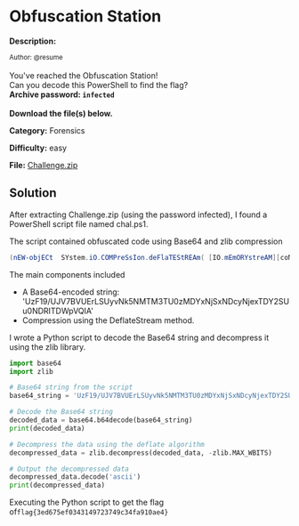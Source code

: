 # Obfuscation Station

**Description:**

<small>Author: @resume</small><br><br>You've reached the Obfuscation Station! <br>  Can you decode this PowerShell to find the flag? <br> <b>Archive password: <code>infected</code></b> <br><br> <b>Download the file(s) below.</b> 


**Category:** Forensics

**Difficulty:** easy

**File:** [Challenge.zip](Challenge.zip)

## Solution


After extracting Challenge.zip (using the password infected), I found a PowerShell script file named chal.ps1.

The script contained obfuscated code using Base64 and zlib compression
```powershell 
(nEW-objECt  SYstem.iO.COMPreSsIon.deFlaTEStREAm( [IO.mEmORYstreAM][coNVERt]::FROMBAse64sTRING( 'UzF19/UJV7BVUErLSUyvNk5NMTM3TU0zMDYxNjSxNDcyNjexTDY2SUu0NDRITDWpVQIA') ,[io.COmPREssioN.coMpreSSioNmODE]::DeCoMpReSS)| %{ nEW-objECt  sYStEm.Io.StREAMrEADeR($_,[TeXT.encodiNG]::AsCii)} |%{ $_.READTOENd()})| & ( $eNV:cOmSPEc[4,15,25]-JOin'')

```
The main components included
- A Base64-encoded string: 'UzF19/UJV7BVUErLSUyvNk5NMTM3TU0zMDYxNjSxNDcyNjexTDY2SUu0NDRITDWpVQIA'
- Compression using the DeflateStream method.


I wrote a Python script to decode the Base64 string and decompress it using the zlib library.

```python
import base64
import zlib

# Base64 string from the script
base64_string = 'UzF19/UJV7BVUErLSUyvNk5NMTM3TU0zMDYxNjSxNDcyNjexTDY2SUu0NDRITDWpVQIA'

# Decode the Base64 string
decoded_data = base64.b64decode(base64_string)
print(decoded_data)

# Decompress the data using the deflate algorithm
decompressed_data = zlib.decompress(decoded_data, -zlib.MAX_WBITS)

# Output the decompressed data
decompressed_data.decode('ascii')
print(decompressed_data)

```

Executing the Python script to get the flag of`flag{3ed675ef0343149723749c34fa910ae4}`